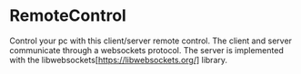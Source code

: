 # RemoteControl
Control your pc with this client/server remote control.
The client and server communicate through a websockets protocol.
The server is implemented with the libwebsockets[https://libwebsockets.org/] library.
